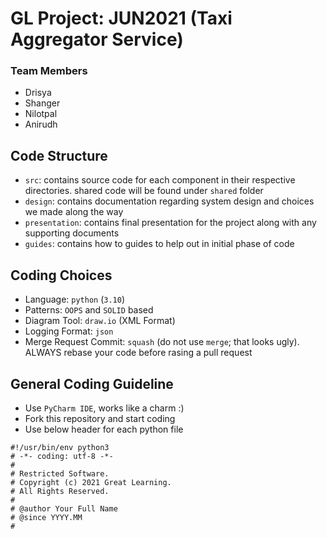# GL Project: JUN2021 (Taxi Aggregator Service)

### Team Members
 - Drisya
 - Shanger
 - Nilotpal
 - Anirudh
 
## Code Structure

- `src`: contains source code for each component in their respective directories. shared code will be found under `shared` folder
- `design`: contains documentation regarding system design and choices we made along the way
- `presentation`: contains final presentation for the project along with any supporting documents
- `guides`: contains how to guides to help out in initial phase of code

## Coding Choices

- Language: `python` (`3.10`)
- Patterns: `OOPS` and `SOLID` based
- Diagram Tool: `draw.io` (XML Format)
- Logging Format: `json`
- Merge Request Commit: `squash` (do not use `merge`; that looks ugly). ALWAYS rebase your code before rasing a pull request

## General Coding Guideline

- Use `PyCharm IDE`, works like a charm :)
- Fork this repository and start coding
- Use below header for each python file

```
#!/usr/bin/env python3
# -*- coding: utf-8 -*-
#
# Restricted Software.
# Copyright (c) 2021 Great Learning.
# All Rights Reserved.
#
# @author Your Full Name
# @since YYYY.MM
#
```
